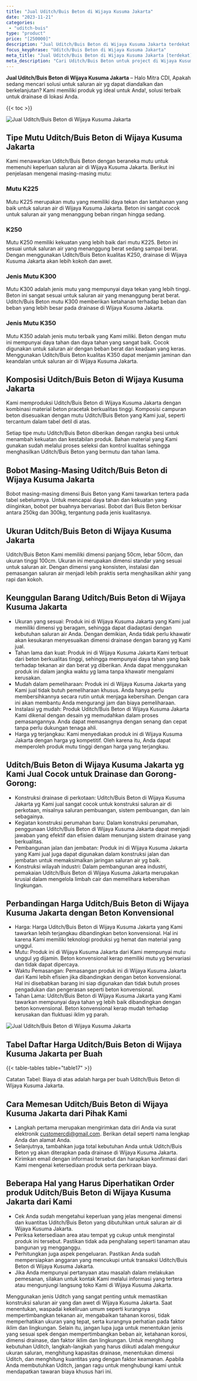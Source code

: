 ```yaml
---
title: "Jual Uditch/Buis Beton di Wijaya Kusuma Jakarta"
date: "2023-11-21"
categories:
 - "uditch-buis"
type: "product"
price: "[250000]"
description: "Jual Uditch/Buis Beton di Wijaya Kusuma Jakarta terdekat. Uditch/Buis Beton ini sering digunakan dalam project konstruksi sebagai saluran pembuangan yang kuat dan awet. Hubungi kami untuk keterangan lebih lanjut."
focus_keyphrase: "Uditch/Buis Beton di Wijaya Kusuma Jakarta"
meta_title: "Jual Uditch/Buis Beton di Wijaya Kusuma Jakarta [terdekat] - CDI"
meta_description: "Cari Uditch/Buis Beton untuk project di Wijaya Kusuma Jakarta? Kami menyediakan Uditch/Buis Beton berkualitas untuk konstruksi saluran pembuangan. Segera dapatkan penawaran terbaik sekarang."
---
```


**Jual Uditch/Buis Beton di Wijaya Kusuma Jakarta** – Halo Mitra CDI, Apakah sedang mencari solusi untuk saluran air yg dapat diandalkan dan berkelanjutan? Kami memiliki produk yg ideal untuk Anda!, solusi terbaik untuk drainase di lokasi Anda.

{{< toc >}}

![Jual Uditch/Buis Beton di Wijaya Kusuma Jakarta](/images/uditch-buis/uditch-beton-09.jpg)

## Tipe Mutu Uditch/Buis Beton di Wijaya Kusuma Jakarta

Kami menawarkan Uditch/Buis Beton dengan beraneka mutu untuk memenuhi keperluan saluran air di Wijaya Kusuma Jakarta. Berikut ini penjelasan mengenai masing-masing mutu:

### Mutu K225

Mutu K225 merupakan mutu yang memiliki daya tekan dan ketahanan yang baik untuk saluran air di Wijaya Kusuma Jakarta. Beton ini sangat cocok untuk saluran air yang menanggung beban ringan hingga sedang.

### K250

Mutu K250 memiliki kekuatan yang lebih baik dari mutu K225. Beton ini sesuai untuk saluran air yang menanggung berat sedang sampai berat. Dengan menggunakan Uditch/Buis Beton kualitas K250, drainase di Wijaya Kusuma Jakarta akan lebih kokoh dan awet.

### Jenis Mutu K300

Mutu K300 adalah jenis mutu yang mempunyai daya tekan yang lebih tinggi. Beton ini sangat sesuai untuk saluran air yang menanggung berat berat. Uditch/Buis Beton mutu K300 memberikan ketahanan terhadap beban dan beban yang lebih besar pada drainase di Wijaya Kusuma Jakarta.

### Jenis Mutu K350

Mutu K350 adalah jenis mutu terbaik yang Kami miliki. Beton dengan mutu ini mempunyai daya tahan dan daya tahan yang sangat baik. Cocok digunakan untuk saluran air dengan beban berat dan keadaan yang keras. Menggunakan Uditch/Buis Beton kualitas K350 dapat menjamin jaminan dan keandalan untuk saluran air di Wijaya Kusuma Jakarta.

## Komposisi Uditch/Buis Beton di Wijaya Kusuma Jakarta

Kami memproduksi Uditch/Buis Beton di Wijaya Kusuma Jakarta dengan kombinasi material beton pracetak berkualitas tinggi. Komposisi campuran beton disesuaikan dengan mutu Uditch/Buis Beton yang Kami jual, seperti tercantum dalam tabel detil di atas.

Setiap tipe mutu Uditch/Buis Beton diberikan dengan rangka besi untuk menambah kekuatan dan kestabilan produk. Bahan material yang Kami gunakan sudah melalui proses seleksi dan kontrol kualitas sehingga menghasilkan Uditch/Buis Beton yang bermutu dan tahan lama.

## Bobot Masing-Masing Uditch/Buis Beton di Wijaya Kusuma Jakarta

Bobot masing-masing dimensi Buis Beton yang Kami tawarkan tertera pada tabel sebelumnya. Untuk mencapai daya tahan dan kekuatan yang diinginkan, bobot per buahnya bervariasi. Bobot dari Buis Beton berkisar antara 250kg dan 300kg, tergantung pada jenis kualitasnya.

## Ukuran Uditch/Buis Beton di Wijaya Kusuma Jakarta

Uditch/Buis Beton Kami memiliki dimensi panjang 50cm, lebar 50cm, dan ukuran tinggi 100cm. Ukuran ini merupakan dimensi standar yang sesuai untuk saluran air. Dengan dimensi yang konsisten, instalasi dan pemasangan saluran air menjadi lebih praktis serta menghasilkan akhir yang rapi dan kokoh.

## Keunggulan Barang Uditch/Buis Beton di Wijaya Kusuma Jakarta

*   Ukuran yang sesuai: Produk ini di Wijaya Kusuma Jakarta yang Kami jual memiliki dimensi yg beragam, sehingga dapat diadaptasi dengan kebutuhan saluran air Anda. Dengan demikian, Anda tidak perlu khawatir akan kesukaran menyesuaikan dimensi drainase dengan barang yg Kami jual.
*   Tahan lama dan kuat: Produk ini di Wijaya Kusuma Jakarta Kami terbuat dari beton berkualitas tinggi, sehingga mempunyai daya tahan yang baik terhadap tekanan air dan berat yg diberikan. Anda dapat menggunakan produk ini dalam jangka waktu yg lama tanpa khawatir mengalami kerusakan.
*   Mudah dalam pemeliharaan: Produk ini di Wijaya Kusuma Jakarta yang Kami jual tidak butuh pemeliharaan khusus. Anda hanya perlu membersihkannya secara rutin untuk menjaga kebersihan. Dengan cara ini akan membantu Anda mengurangi jam dan biaya pemeliharaan.
*   Instalasi yg mudah: Produk Uditch/Buis Beton di Wijaya Kusuma Jakarta Kami dikenal dengan desain yg memudahkan dalam proses pemasangannya. Anda dapat memasangnya dengan senang dan cepat tanpa perlu dukungan tenaga ahli.
*   Harga yg terjangkau: Kami menyediakan produk ini di Wijaya Kusuma Jakarta dengan harga yg kompetitif. Oleh karena itu, Anda dapat memperoleh produk mutu tinggi dengan harga yang terjangkau.

## Uditch/Buis Beton di Wijaya Kusuma Jakarta yg Kami Jual Cocok untuk Drainase dan Gorong-Gorong:

*   Konstruksi drainase di perkotaan: Uditch/Buis Beton di Wijaya Kusuma Jakarta yg Kami jual sangat cocok untuk konstruksi saluran air di perkotaan, misalnya saluran pembuangan, sistem pembuangan, dan lain sebagainya.
*   Kegiatan konstruksi perumahan baru: Dalam konstruksi perumahan, penggunaan Uditch/Buis Beton di Wijaya Kusuma Jakarta dapat menjadi jawaban yang efektif dan efisien dalam menunjang sistem drainase yang berkualitas.
*   Pembangunan jalan dan jembatan: Produk ini di Wijaya Kusuma Jakarta yang Kami jual juga dapat digunakan dalam konstruksi jalan dan jembatan untuk memaksimalkan jaringan saluran air yg baik.
*   Konstruksi wilayah industri: Dalam pembangunan area industri, pemakaian Uditch/Buis Beton di Wijaya Kusuma Jakarta merupakan krusial dalam mengelola limbah cair dan memelihara kebersihan lingkungan.

## Perbandingan Harga Uditch/Buis Beton di Wijaya Kusuma Jakarta dengan Beton Konvensional

*   Harga: Harga Uditch/Buis Beton di Wijaya Kusuma Jakarta yang Kami tawarkan lebih terjangkau dibandingkan beton konvensional. Hal ini karena Kami memiliki teknologi produksi yg hemat dan material yang unggul.
*   Mutu: Produk ini di Wijaya Kusuma Jakarta dari Kami mempunyai mutu unggul yg dijamin. Beton konvensional kerap memiliki mutu yg bervariasi dan tidak dapat dipercaya.
*   Waktu Pemasangan: Pemasangan produk ini di Wijaya Kusuma Jakarta dari Kami lebih efisien jika dibandingkan dengan beton konvensional. Hal ini disebabkan barang ini siap digunakan dan tidak butuh proses pengadukan dan pengerasan seperti beton konvensional.
*   Tahan Lama: Uditch/Buis Beton di Wijaya Kusuma Jakarta yang Kami tawarkan mempunyai daya tahan yg lebih baik dibandingkan dengan beton konvensional. Beton konvensional kerap mudah terhadap kerusakan dan fluktuasi iklim yg parah.

![Jual Uditch/Buis Beton di Wijaya Kusuma Jakarta](/images/uditch-buis/buis-beton-17.jpg)

## Tabel Daftar Harga Uditch/Buis Beton di Wijaya Kusuma Jakarta per Buah

{{< table-tables table="table17" >}}

Catatan Tabel: Biaya di atas adalah harga per buah Uditch/Buis Beton di Wijaya Kusuma Jakarta.

## Cara Memesan Uditch/Buis Beton di Wijaya Kusuma Jakarta dari Pihak Kami

*   Langkah pertama merupakan mengirimkan data diri Anda via surat elektronik customercdi@gmail.com. Berikan detail seperti nama lengkap Anda dan alamat Anda.
*   Selanjutnya, tambahkan juga total kebutuhan Anda untuk Uditch/Buis Beton yg akan diterapkan pada drainase di Wijaya Kusuma Jakarta.
*   Kirimkan email dengan informasi tersebut dan harapkan konfirmasi dari Kami mengenai ketersediaan produk serta perkiraan biaya.

## Beberapa Hal yang Harus Diperhatikan Order produk Uditch/Buis Beton di Wijaya Kusuma Jakarta dari Kami

*   Cek Anda sudah mengetahui keperluan yang jelas mengenai dimensi dan kuantitas Uditch/Buis Beton yang dibutuhkan untuk saluran air di Wijaya Kusuma Jakarta.
*   Periksa ketersediaan area atau tempat yg cukup untuk menginstal produk ini tersebut. Pastikan tidak ada penghalang seperti tanaman atau bangunan yg mengganggu.
*   Perhitungkan juga aspek pengeluaran. Pastikan Anda sudah mempersiapkan anggaran yang mencukupi untuk transaksi Uditch/Buis Beton di Wijaya Kusuma Jakarta.
*   Jika Anda mempunyai pertanyaan atau masalah dalam melakukan pemesanan, silakan untuk kontak Kami melalui informasi yang tertera atau mengunjungi langsung toko Kami di Wijaya Kusuma Jakarta.

Menggunakan jenis Uditch yang sangat penting untuk memastikan konstruksi saluran air yang dan awet di Wijaya Kusuma Jakarta. Saat menentukan, waspadai kekeliruan umum seperti kurangnya mempertimbangkan tekanan air, mengabaikan tahanan korosi, tidak memperhatikan ukuran yang tepat, serta kurangnya perhatian pada faktor iklim dan lingkungan. Selain itu, jangan lupa juga untuk menentukan jenis yang sesuai spek dengan mempertimbangkan beban air, ketahanan korosi, dimensi drainase, dan faktor iklim dan lingkungan. Untuk menghitung kebutuhan Uditch, langkah-langkah yang harus diikuti adalah mengukur ukuran saluran, menghitung kapasitas drainase, menentukan dimensi Uditch, dan menghitung kuantitas yang dengan faktor keamanan. Apabila Anda membutuhkan Uditch, jangan ragu untuk menghubungi kami untuk mendapatkan tawaran biaya khusus hari ini.